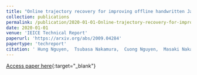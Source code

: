 ```yaml
---
title: "Online trajectory recovery for improving offline handwritten Japanese kanji character recognition"
collection: publications
permalink: /publication/2020-01-01-Online-trajectory-recovery-for-improving-offline-handwritten-Japanese-kanji-character-recognition
date: 2020-01-01
venue: 'IEICE Technical Report'
paperurl: 'https://arxiv.org/abs/2009.04284'
papertype: 'techreport'
citation: ' Hung Nguyen,  Tsubasa Nakamura,  Cuong Nguyen,  Masaki Nakagawa, &quot;Online trajectory recovery for improving offline handwritten Japanese kanji character recognition.&quot; IEICE Technical Report, 2020.'
---
```

[Access paper here](https://arxiv.org/abs/2009.04284){:target="_blank"}
